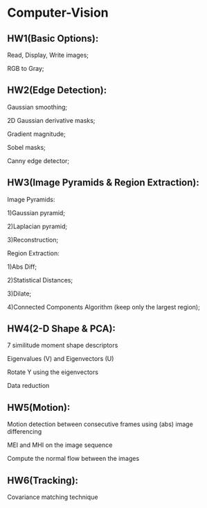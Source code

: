 # Computer-Vision

## HW1(Basic Options): 
Read, Display, Write images; 

RGB to Gray;

## HW2(Edge Detection): 
Gaussian smoothing; 

2D Gaussian derivative masks; 

Gradient magnitude; 

Sobel masks; 

Canny edge detector;

## HW3(Image Pyramids & Region Extraction): 

Image Pyramids: 

1)Gaussian pyramid;

2)Laplacian pyramid;

3)Reconstruction; 

Region Extraction:

1)Abs Diff;

2)Statistical Distances;

3)Dilate;

4)Connected Components Algorithm (keep only the largest region);

## HW4(2-D Shape & PCA): 

7 similitude moment shape descriptors

Eigenvalues (V) and Eigenvectors (U)

Rotate Y using the eigenvectors

Data reduction

## HW5(Motion): 

Motion detection between consecutive frames using (abs) image differencing

MEI and MHI on the image sequence

Compute the normal flow between the images

## HW6(Tracking): 

 Covariance matching technique
